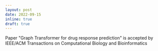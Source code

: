 ```yaml
---
layout: post
date: 2022-09-15
inline: true
draft: true
---
```


Paper "Graph Transformer for drug response prediction" is accepted by IEEE/ACM Transactions on Computational Biology and Bioinformatics